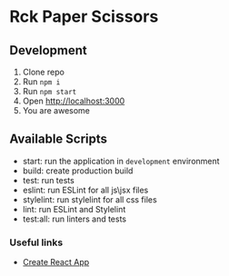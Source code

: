 # Rck Paper Scissors

## Development
1. Clone repo 
2. Run `npm i`
3. Run `npm start`
4. Open [http://localhost:3000](http://localhost:3000)
5. You are awesome

## Available Scripts
- start: run the application in `development` environment
- build: create production build
- test: run tests
- eslint: run ESLint for all js\jsx files
- stylelint: run stylelint for all css files
- lint: run ESLint and Stylelint
- test:all: run linters and tests

### Useful links
- [Create React App](https://github.com/facebook/create-react-app)
